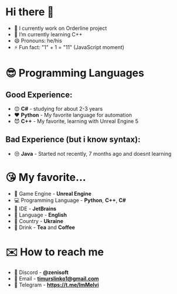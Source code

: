 # Hi there 👋

<!--
**TimurSl/TimurSl** is a ✨ _special_ ✨ repository because its `README.md` (this file) appears on your GitHub profile.

Here are some ideas to get you started:
-->


- 🔭 I currently work on Orderline project
- 🌱 I’m currently learning C++
- 😄 Pronouns: he/his
- ⚡ Fun fact: "1" + 1 = "11" (JavaScript moment)

# 😎 Programming Languages
## Good Experience:
 - 😊 **C#**  - studying for about 2-3 years 
 - ❤️ **Python** - My favorite language for automation
 - 😈 **С++** - My favorite, learning with Unreal Engine 5
## Bad Experience (but i know syntax):
 - 😒 **Java** - Started not recently, 7 months ago and doesnt learning
 

# 😘 My favorite...

 - 👾 Game Engine - **Unreal Engine**
 - 💻 Programming Language - **Python**, **C++**, **C#**
 - 🤖 IDE - **JetBrains**
 - 🧐 Language - **English**
 - 💙 Country - **Ukraine**
 - 🍵 Drink - **Tea** and **Coffee**

# ✉️ How to reach me

 - 📱 Discord - **@zenisoft**
 - 📧 Email - **timurslinko1@gmail.com**
 - 📲 Telegram - **https://t.me/ImMelvi**


